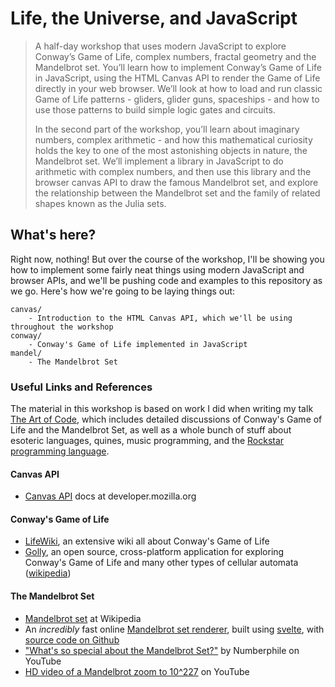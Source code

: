 # Life, the Universe, and JavaScript
> A half-day workshop that uses modern JavaScript to explore Conway’s Game of Life, complex numbers, fractal geometry and the Mandelbrot set. You’ll learn how to implement Conway’s Game of Life in JavaScript, using the HTML Canvas API to render the Game of Life directly in your web browser. We’ll look at how to load and run classic Game of Life patterns - gliders, glider guns, spaceships - and how to use those patterns to build simple logic gates and circuits. 
>
> In the second part of the workshop, you’ll learn about imaginary numbers, complex arithmetic - and how this mathematical curiosity holds the key to one of the most astonishing objects in nature, the Mandelbrot set. We’ll implement a library in JavaScript to do arithmetic with complex numbers, and then use this library and the browser canvas API to draw the famous Mandelbrot set, and explore the relationship between the Mandelbrot set and the family of related shapes known as the Julia sets.

## What's here?

Right now, nothing! But over the course of the workshop, I'll be showing you how to implement some fairly neat things using modern JavaScript and browser APIs, and we'll be pushing code and examples to this repository as we go. Here's how we're going to be laying things out:

```
canvas/
	- Introduction to the HTML Canvas API, which we'll be using throughout the workshop
conway/
	- Conway's Game of Life implemented in JavaScript
mandel/
	- The Mandelbrot Set
```

### Useful Links and References

The material in this workshop is based on work I did when writing my talk [The Art of Code](https://www.youtube.com/watch?v=6avJHaC3C2U), which includes detailed discussions of Conway's Game of Life and the Mandelbrot Set, as well as a whole bunch of stuff about esoteric languages, quines, music programming, and the [Rockstar programming language](https://codewithrockstar.com).

#### Canvas API

* [Canvas API](https://developer.mozilla.org/en-US/docs/Web/API/Canvas_API) docs at developer.mozilla.org

#### Conway's Game of Life

* [LifeWiki](https://www.conwaylife.com/wiki/Main_Page), an extensive wiki all about Conway's Game of Life
* [Golly](http://golly.sourceforge.net/), an open source, cross-platform application for exploring Conway's Game of Life and many other types of cellular automata ([wikipedia](https://en.wikipedia.org/wiki/Golly_(program)))

#### The Mandelbrot Set

* [Mandelbrot set](https://en.wikipedia.org/wiki/Mandelbrot_set) at Wikipedia
* An *incredibly* fast online [Mandelbrot set renderer](https://mandelbrot.ophir.dev/#{%22pos%22:{%22x%22:-0.5,%22y%22:0},%22zoom%22:250}), built using [svelte](https://svelte.dev/), with [source code on Github](https://github.com/lovasoa/mandelbrot)
* ["What's so special about the Mandelbrot Set?"](https://www.youtube.com/watch?v=FFftmWSzgmk) by Numberphile on YouTube
* [HD video of a Mandelbrot zoom to 10^227](https://www.youtube.com/watch?v=PD2XgQOyCCk) on YouTube





